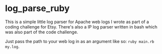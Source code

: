 # log_parse_ruby

This is a simple little log parser for Apache web logs I wrote as part of a coding challenge for Etsy. There's also a IP log parser written in bash which was also part of the code challenge.

Just pass the path to your web log in as an argument like so: ``ruby main.rb my.log``.

